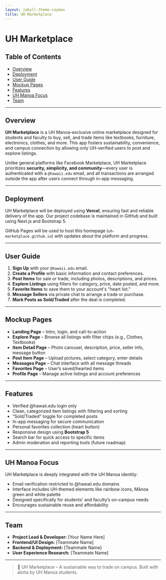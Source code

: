 ```yaml
---
layout: jekyll-theme-cayman
title: UH Marketplace
---
```


# UH Marketplace

## Table of Contents

* [Overview](#overview)
* [Deployment](#deployment)
* [User Guide](#user-guide)
* [Mockup Pages](#mockup-pages)
* [Features](#features)
* [UH Manoa Focus](#uh-manoa-focus)
* [Team](#team)

---

## Overview

**UH Marketplace** is a UH Manoa-exclusive online marketplace designed for students and faculty to buy, sell, and trade items like textbooks, furniture, electronics, clothes, and more. This app fosters sustainability, convenience, and campus connection by allowing only UH-verified users to post and explore listings.

Unlike general platforms like Facebook Marketplace, UH Marketplace prioritizes **security, simplicity, and community**—every user is authenticated with a `@hawaii.edu` email, and all transactions are arranged outside the app after users connect through in-app messaging.

---

## Deployment

UH Marketplace will be deployed using **Vercel**, ensuring fast and reliable delivery of the app. Our project codebase is maintained in GitHub and built using Next.js and Bootstrap 5.

GitHub Pages will be used to host this homepage (`uh-marketplace.github.io`) with updates about the platform and progress.

---

## User Guide

1. **Sign Up** with your `@hawaii.edu` email.
2. **Create a Profile** with basic information and contact preferences.
3. **Post Items** for sale or trade, including photos, descriptions, and prices.
4. **Explore Listings** using filters for category, price, date posted, and more.
5. **Favorite Items** to save them to your account's "heart list."
6. **Message Sellers** via private chat to arrange a trade or purchase.
7. **Mark Posts as Sold/Traded** after the deal is completed.

---

## Mockup Pages

- **Landing Page** – Intro, login, and call-to-action
- **Explore Page** – Browse all listings with filter chips (e.g., Clothes, Textbooks)
- **Item Detail Page** – Photo carousel, description, price, seller info, message button
- **Post Item Page** – Upload pictures, select category, enter details
- **Messages Page** – Chat interface with all message threads
- **Favorites Page** – User’s saved/hearted items
- **Profile Page** – Manage active listings and account preferences

---

## Features

- Verified @hawaii.edu login only
- Clean, categorized item listings with filtering and sorting
- “Sold/Traded” toggle for completed posts
- In-app messaging for secure communication
- Personal favorites collection (heart button)
- Responsive design using **Bootstrap 5**
- Search bar for quick access to specific items
- Admin moderation and reporting tools (future roadmap)

---

## UH Manoa Focus

UH Marketplace is deeply integrated with the UH Manoa identity:
- Email verification restricted to @hawaii.edu domains
- Interface includes UH-themed elements like rainbow icons, Mānoa green and white palette
- Designed specifically for students’ and faculty’s on-campus needs
- Encourages sustainable reuse and affordability

---

## Team

- **Project Lead & Developer:** [Your Name Here]
- **Frontend/UI Design:** [Teammate Name]
- **Backend & Deployment:** [Teammate Name]
- **User Experience Research:** [Teammate Name]

---

> 🌈 UH Marketplace – A sustainable way to trade on campus. Built with aloha by UH Manoa students.
